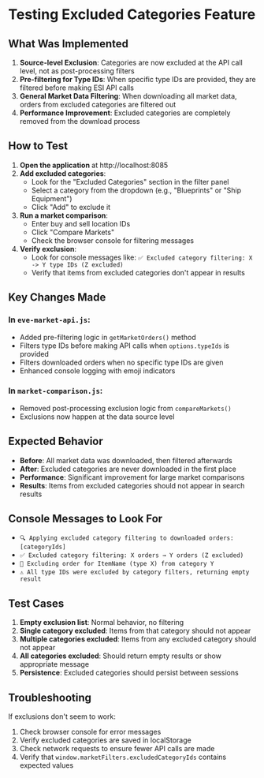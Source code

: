 # Testing Excluded Categories Feature

## What Was Implemented

1. **Source-level Exclusion**: Categories are now excluded at the API call level, not as post-processing filters
2. **Pre-filtering for Type IDs**: When specific type IDs are provided, they are filtered before making ESI API calls
3. **General Market Data Filtering**: When downloading all market data, orders from excluded categories are filtered out
4. **Performance Improvement**: Excluded categories are completely removed from the download process

## How to Test

1. **Open the application** at http://localhost:8085
2. **Add excluded categories**:
   - Look for the "Excluded Categories" section in the filter panel
   - Select a category from the dropdown (e.g., "Blueprints" or "Ship Equipment") 
   - Click "Add" to exclude it
3. **Run a market comparison**:
   - Enter buy and sell location IDs
   - Click "Compare Markets"
   - Check the browser console for filtering messages
4. **Verify exclusion**:
   - Look for console messages like: `✅ Excluded category filtering: X -> Y type IDs (Z excluded)`
   - Verify that items from excluded categories don't appear in results

## Key Changes Made

### In `eve-market-api.js`:
- Added pre-filtering logic in `getMarketOrders()` method
- Filters type IDs before making API calls when `options.typeIds` is provided
- Filters downloaded orders when no specific type IDs are given
- Enhanced console logging with emoji indicators

### In `market-comparison.js`:
- Removed post-processing exclusion logic from `compareMarkets()`
- Exclusions now happen at the data source level

## Expected Behavior

- **Before**: All market data was downloaded, then filtered afterwards
- **After**: Excluded categories are never downloaded in the first place
- **Performance**: Significant improvement for large market comparisons
- **Results**: Items from excluded categories should not appear in search results

## Console Messages to Look For

- `🔍 Applying excluded category filtering to downloaded orders: [categoryIds]`
- `✅ Excluded category filtering: X orders → Y orders (Z excluded)`
- `🚫 Excluding order for ItemName (type X) from category Y`
- `⚠️ All type IDs were excluded by category filters, returning empty result`

## Test Cases

1. **Empty exclusion list**: Normal behavior, no filtering
2. **Single category excluded**: Items from that category should not appear
3. **Multiple categories excluded**: Items from any excluded category should not appear
4. **All categories excluded**: Should return empty results or show appropriate message
5. **Persistence**: Excluded categories should persist between sessions

## Troubleshooting

If exclusions don't seem to work:
1. Check browser console for error messages
2. Verify excluded categories are saved in localStorage
3. Check network requests to ensure fewer API calls are made
4. Verify that `window.marketFilters.excludedCategoryIds` contains expected values

